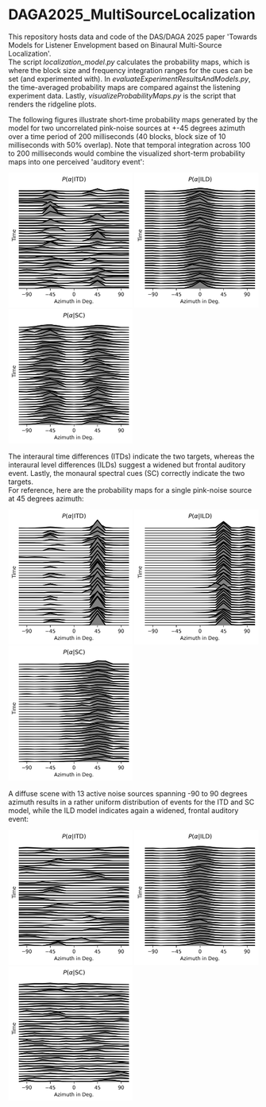 # DAGA2025_MultiSourceLocalization
This repository hosts data and code of the DAS/DAGA 2025 paper 'Towards Models for Listener Envelopment based on Binaural Multi-Source Localization'. <br/>
The script *localization_model.py* calculates the probability maps, which is where the block size and frequency integration ranges for the cues can be set (and experimented with).
In *evaluateExperimentResultsAndModels.py*, the time-averaged probability maps are compared against the listening experiment data. Lastly, *visualizeProbabilityMaps.py* is the script that renders the ridgeline plots. <br/>

The following figures illustrate short-time probability maps generated by the model for two uncorrelated pink-noise sources at +-45 degrees azimuth over a time period of 200 milliseconds (40 blocks, block size of 10 milliseconds with 50% overlap). Note that temporal integration across 100 to 200 milliseconds would combine the visualized short-term probability maps into one perceived 'auditory event':

<img src="/Figures/P_ITD.png" alt="drawing" width="250"/> <img src="/Figures/P_ILD.png" alt="drawing" width="250"/> <img src="/Figures/P_SC.png" alt="drawing" width="250"/>

The interaural time differences (ITDs) indicate the two targets, whereas the interaural level differences (ILDs) suggest a widened but frontal auditory event. Lastly, the monaural spectral cues (SC) correctly indicate the two targets. <br/>
For reference, here are the probability maps for a single pink-noise source at 45 degrees azimuth:

<img src="/Figures/P_ITD_45DEG.png" alt="drawing" width="250"/> <img src="/Figures/P_ILD_45DEG.png" alt="drawing" width="250"/> <img src="/Figures/P_SC_45DEG.png" alt="drawing" width="250"/>

A diffuse scene with 13 active noise sources spanning -90 to 90 degrees azimuth results in a rather uniform distribution of events for the ITD and SC model, while the ILD model indicates again a widened, frontal auditory event:

<img src="/Figures/P_ITD_90_to_-90DEG.png" alt="drawing" width="250"/> <img src="/Figures/P_ILD_90_to_-90DEG.png" alt="drawing" width="250"/> <img src="/Figures/P_SC_90_to_-90DEG.png" alt="drawing" width="250"/>


